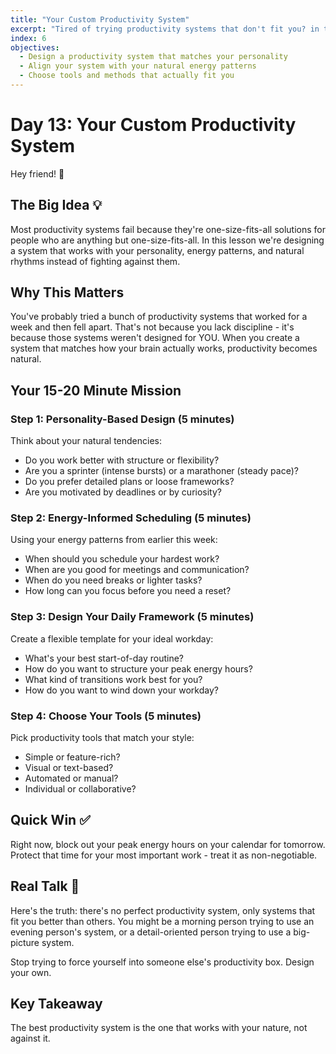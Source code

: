 ```yaml
---
title: "Your Custom Productivity System"
excerpt: "Tired of trying productivity systems that don't fit you? in this lesson we design a system that actually works with your personality and energy patterns."
index: 6
objectives:
  - Design a productivity system that matches your personality
  - Align your system with your natural energy patterns
  - Choose tools and methods that actually fit you
---
```


# Day 13: Your Custom Productivity System

Hey friend! 👋

## The Big Idea 💡

Most productivity systems fail because they're one-size-fits-all solutions for
people who are anything but one-size-fits-all. In this lesson we're designing a
system that works with your personality, energy patterns, and natural rhythms
instead of fighting against them.

## Why This Matters

You've probably tried a bunch of productivity systems that worked for a week and
then fell apart. That's not because you lack discipline - it's because those
systems weren't designed for YOU. When you create a system that matches how your
brain actually works, productivity becomes natural.

## Your 15-20 Minute Mission

### Step 1: Personality-Based Design (5 minutes)

Think about your natural tendencies:

- Do you work better with structure or flexibility?
- Are you a sprinter (intense bursts) or a marathoner (steady pace)?
- Do you prefer detailed plans or loose frameworks?
- Are you motivated by deadlines or by curiosity?

### Step 2: Energy-Informed Scheduling (5 minutes)

Using your energy patterns from earlier this week:

- When should you schedule your hardest work?
- When are you good for meetings and communication?
- When do you need breaks or lighter tasks?
- How long can you focus before you need a reset?

### Step 3: Design Your Daily Framework (5 minutes)

Create a flexible template for your ideal workday:

- What's your best start-of-day routine?
- How do you want to structure your peak energy hours?
- What kind of transitions work best for you?
- How do you want to wind down your workday?

### Step 4: Choose Your Tools (5 minutes)

Pick productivity tools that match your style:

- Simple or feature-rich?
- Visual or text-based?
- Automated or manual?
- Individual or collaborative?

## Quick Win ✅

Right now, block out your peak energy hours on your calendar for tomorrow.
Protect that time for your most important work - treat it as non-negotiable.

## Real Talk 💬

Here's the truth: there's no perfect productivity system, only systems that fit
you better than others. You might be a morning person trying to use an evening
person's system, or a detail-oriented person trying to use a big-picture system.

Stop trying to force yourself into someone else's productivity box. Design your
own.

## Key Takeaway

The best productivity system is the one that works with your nature, not against
it.

